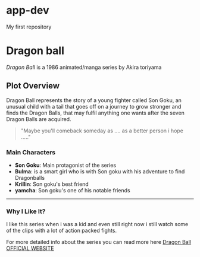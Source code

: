 # app-dev
My first repository

# Dragon ball

*Dragon Ball* is a 1986 animated/manga series by  Akira toriyama

## Plot Overview

Dragon Ball represents the story of a young fighter called Son Goku, an unusual child with a tail that goes off on a journey to grow stronger and finds the Dragon Balls, that may fulfil anything one wants after the seven Dragon Balls are acquired.

> "Maybe you'll comeback someday as .... as a better person i hope ....."



### Main Characters

- **Son Goku**: Main protagonist of the series
- **Bulma**: is a smart girl who is with Son goku with his adventure to find Dragonballs
- **Krillin**: Son goku's best friend
- **yamcha**:  Son goku's one of his notable friends

---

### Why I Like It?
I like this series when i was a kid and even still right now i still watch some of the clips with a lot of action packed fights.



For more detailed info about the series you can read more here [Dragon Ball OFFICIAL WEBSITE](https://en.dragon-ball-official.com/about/)

